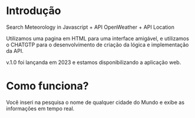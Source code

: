 # Introdução
Search Meteorology in Javascript + API OpenWeather + API Location

Utilizamos uma pagina em HTML para uma interface amigável, e utilizamos o CHATGTP
para o desenvolvimento de criação da lógica e implementação da API.

v.1.0 foi lançanda em 2023 e estamos disponibilizando a aplicação web.

# Como funciona?

Você inseri na pesquisa o nome de qualquer cidade do Mundo e exibe as informações em tempo real.
